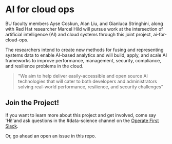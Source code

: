 # AI for cloud ops

BU faculty members Ayse Coskun, Alan Liu, and Gianluca Stringhini, along with Red Hat researcher Marcel Hild will pursue work at the intersection of artificial intelligence (AI) and cloud systems through this joint project, ai-for-cloud-ops. 

The researchers intend to create new methods for fusing and representing systems data to enable AI-based analytics and will build, apply, and scale AI frameworks to improve performance, management, security, compliance, and resilience problems in the cloud. 


>"We aim to help deliver easily-accessible and open source AI technologies that will cater to both developers and administrators solving real-world performance, resilience, and security challenges” 




## Join the Project!

If you want to learn more about this project and get involved, come say 'Hi!'and ask questions in the #data-science channel on the [Operate First Slack](https://join.slack.com/t/operatefirst/shared_invite/zt-o2gn4wn8-O39g7sthTAuPCvaCNRnLww). 

Or, go ahead an open an issue in this repo. 
